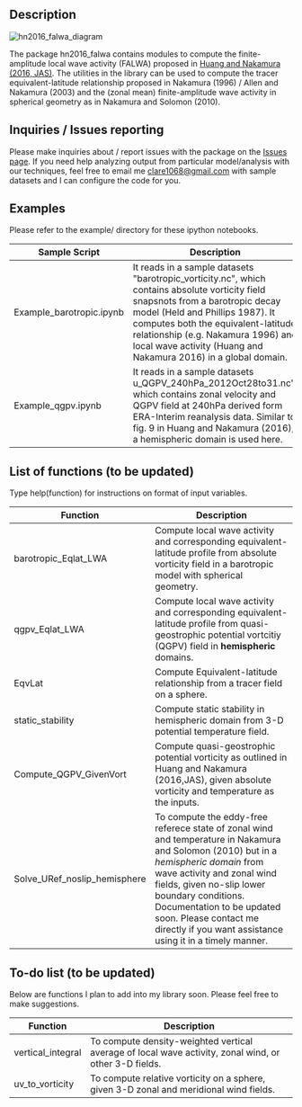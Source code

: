 ## Description

![hn2016_falwa_diagram](https://github.com/csyhuang/csyhuang.github.io/blob/master/hn2016_falwa_diagram.png)

The package hn2016_falwa contains modules to compute the finite-amplitude local wave activity (FALWA) proposed in [Huang and Nakamura (2016, JAS)](http://dx.doi.org/10.1175/JAS-D-15-0194.1). 
The utilities in the library can be used to compute the tracer equivalent-latitude relationship proposed in Nakamura (1996) / Allen and Nakamura (2003) and the (zonal mean) finite-amplitude wave activity in spherical geometry as in Nakamura and Solomon (2010).

## Inquiries / Issues reporting

Please make inquiries about / report issues with the package on the [Issues page](https://github.com/csyhuang/hn2016_falwa/issues). If you need help analyzing output from particular model/analysis with our techniques, feel free to email me <clare1068@gmail.com> with sample datasets and I can configure the code for you.

## Examples

Please refer to the example/ directory for these ipython notebooks. 

Sample Script | Description
------------ | -------------
Example_barotropic.ipynb | It reads in a sample datasets "barotropic_vorticity.nc", which contains absolute vorticity field snapsnots from a barotropic decay model (Held and Phillips 1987). It computes both the equivalent-latitude relationship (e.g. Nakamura 1996) and local wave activity (Huang and Nakamura 2016) in a global domain.
Example_qgpv.ipynb | It reads in a sample datasets u_QGPV_240hPa_2012Oct28to31.nc", which contains zonal velocity and QGPV field at 240hPa derived form ERA-Interim reanalysis data. Similar to fig. 9 in Huang and Nakamura (2016), a hemispheric domain is used here.

## List of functions (to be updated)

Type help(function) for instructions on format of input variables.

Function | Description
---------| -------------
barotropic_Eqlat_LWA | Compute local wave activity and corresponding equivalent-latitude profile from absolute vorticity field in a barotropic model with spherical geometry.
qgpv_Eqlat_LWA | Compute local wave activity and corresponding equivalent-latitude profile from quasi-geostrophic potential vortcitiy (QGPV) field in **hemispheric** domains.
EqvLat| Compute Equivalent-latitude relationship from a tracer field on a sphere.
static_stability| Compute static stability in hemispheric domain from 3-D potential temperature field.
Compute_QGPV_GivenVort| Compute quasi-geostrophic potential vorticity as outlined in Huang and Nakamura (2016,JAS), given absolute vorticity and temperature as the inputs.
Solve_URef_noslip_hemisphere| To compute the eddy-free referece state of zonal wind and temperature in Nakamura and Solomon (2010) but in a *hemispheric domain* from wave activity and zonal wind fields, given no-slip lower boundary conditions. Documentation to be updated soon. Please contact me directly if you want assistance using it in a timely manner.

## To-do list (to be updated)

Below are functions I plan to add into my library soon. Please feel free to make suggestions.

Function | Description
---------| -------------
vertical_integral | To compute density-weighted vertical average of local wave activity, zonal wind, or other 3-D fields.
uv_to_vorticity | To compute relative vorticity on a sphere, given 3-D zonal and meridional wind fields.

